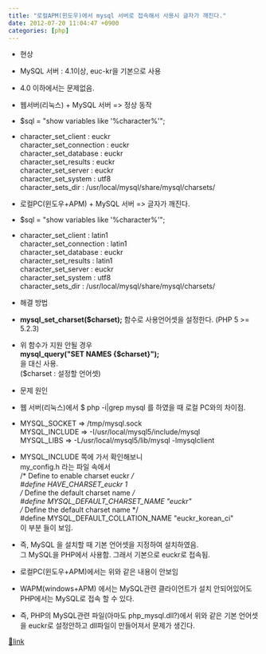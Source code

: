 ```yaml
---
title: "로컬APM(윈도우)에서 mysql 서버로 접속해서 사용시 글자가 깨진다."
date: 2012-07-20 11:04:47 +0900
categories: [php]
---
```


- 현상
- MySQL 서버 : 4.1이상, euc-kr을 기본으로 사용
- 4.0 이하에서는 문제없음.

- 웹서버(리눅스) + MySQL 서버 =&gt; 정상 동작
- $sql = "show variables like '%character%'";
- character_set_client : euckr  
character_set_connection : euckr  
character_set_database : euckr  
character_set_results : euckr  
character_set_server : euckr  
character_set_system : utf8  
character_sets_dir : /usr/local/mysql/share/mysql/charsets/

- 로컬PC(윈도우+APM) + MySQL 서버 =&gt; 글자가 깨진다.
- $sql = "show variables like '%character%'";
- character_set_client : latin1  
character_set_connection : latin1  
character_set_database : euckr  
character_set_results : latin1  
character_set_server : euckr  
character_set_system : utf8  
character_sets_dir : /usr/local/mysql/share/mysql/charsets/


- 해결 방법
- **mysql_set_charset($charset);** 함수로 사용언어셋을 설정한다. (PHP 5 &gt;= 5.2.3)
- 위 함수가 지원 안될 경우  
**mysql_query("SET NAMES {$charset}");**  
을 대신 사용.   
($charset : 설정할 언어셋)

- 문제 원인
- 웹 서버(리눅스)에서 $ php -i|grep mysql 를 하였을 때 로컬 PC와의 차이점.
- MYSQL_SOCKET =&gt; /tmp/mysql.sock  
MYSQL_INCLUDE =&gt; -I/usr/local/mysql5/include/mysql  
MYSQL_LIBS =&gt; -L/usr/local/mysql5/lib/mysql -lmysqlclient 
- MYSQL_INCLUDE 쪽에 가서 확인해보니  
my_config.h 라는 파일 속에서  
/* Define to enable charset euckr */  
#define HAVE_CHARSET_euckr 1  
/* Define the default charset name */  
#define MYSQL_DEFAULT_CHARSET_NAME "euckr"  
/* Define the default charset name */  
#define MYSQL_DEFAULT_COLLATION_NAME "euckr_korean_ci"  
이 부분 들이 보임.
- 즉, MySQL 을 설치할 때 기본 언어셋을 지정하여 설치하였음.  
그 MySQL을 PHP에서 사용함. 그래서 기본으로 euckr로 접속됨.

- 로컬PC(윈도우+APM)에서는 위와 같은 내용이 안보임
- WAPM(windows+APM) 에서는 MySQL관련 클라이언트가 설치 안되어있어도 PHP에서는 MySQL로 접속 할 수 있다.
- 즉, PHP의 MySQL관련 파일(아마도 php_mysql.dll?)에서 위와 같은 기본 언어셋을 euckr로 설정안하고 dll파일이 만들어져서 문제가 생긴다.






[🔗link](http://www.mins01.com/mh/tech/read/786)